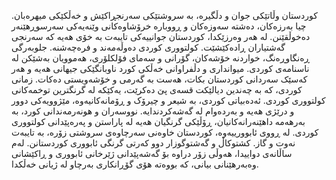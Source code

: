 کوردستان وڵاتێکی جوان و دڵگیرە، بە سروشتێکی سەرنجڕاکێش و خەڵکێکی میهرەبان. چیا بەرزەکان، دەشتە سەوزەکان و ڕووبارە خرۆشاوەکانی وێنەیەکی سەرسوڕهێنەر دەخوڵقێنن. لە هەر وەرزێکدا، کوردستان جوانییەکی تایبەت بە خۆی هەیە کە سەرنجی گەشتیاران ڕادەکێشێت.
کولتووری کوردی دەوڵەمەند و فرەچەشنە. جلوبەرگی ڕەنگاوڕەنگ، خواردنە خۆشەکان، گۆرانی و سەمای فۆلکلۆری، هەموویان بەشێکن لە ناسنامەی کوردی. میوانداری و دڵفراوانی خەڵکی کورد ناوبانگێکی جیهانی هەیە و هەر کەسێک سەردانی کوردستان بکات، هەست بە گەرمی و خۆشەویستی دەکات.
زمانی کوردی، کە بە چەندین دیالێکت قسەی پێ دەکرێت، یەکێکە لە گرنگترین توخمەکانی کولتووری کوردی. ئەدەبیاتی کوردی، بە شیعر و چیرۆک و ڕۆمانەکانیەوە، مێژوویەکی دوور و درێژی هەیە و بەردەوام لە گەشەکردندایە. نووسەران و هونەرمەندانی کورد، بە بەرهەمە داهێنەرانەکانیان، ڕۆڵێکی گرنگیان هەیە لە پاراستن و پەرەپێدانی کولتووری کوردی.
لە ڕووی ئابوورییەوە، کوردستان خاوەنی سەرچاوەی سروشتی زۆرە، بە تایبەت نەوت و گاز. کشتوکاڵ و گەشتوگوزار دوو کەرتی گرنگی ئابووری کوردستانن. لەم ساڵانەی دواییدا، هەوڵی زۆر دراوە بۆ گەشەپێدانی ژێرخانی ئابووری و ڕاکێشانی وەبەرهێنانی بیانی، کە بووەتە هۆی گۆڕانکاری بەرچاو لە ژیانی خەڵکدا.
